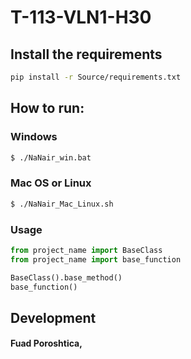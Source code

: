 # T-113-VLN1-H30
### 


## Install the requirements

```bash
pip install -r Source/requirements.txt
```

## How to run:

### Windows
```Bash
$ ./NaNair_win.bat
```

### Mac OS or Linux
```bash
$ ./NaNair_Mac_Linux.sh
```
### Usage

```py
from project_name import BaseClass
from project_name import base_function

BaseClass().base_method()
base_function()
```


## Development

#### Fuad Poroshtica, 